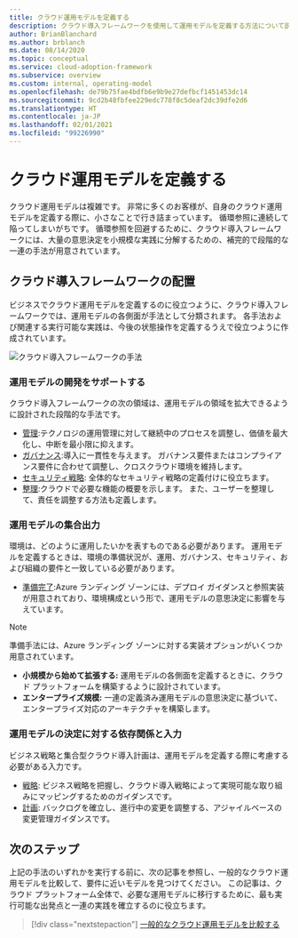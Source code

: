 ```yaml
---
title: クラウド運用モデルを定義する
description: クラウド導入フレームワークを使用して運用モデルを定義する方法について説明します。
author: BrianBlanchard
ms.author: brblanch
ms.date: 08/14/2020
ms.topic: conceptual
ms.service: cloud-adoption-framework
ms.subservice: overview
ms.custom: internal, operating-model
ms.openlocfilehash: de79b75fae4bdfb6e9b9e27defbcf1451453dc14
ms.sourcegitcommit: 9cd2b48fbfee229edc778f8c5deaf2dc39dfe2d6
ms.translationtype: HT
ms.contentlocale: ja-JP
ms.lasthandoff: 02/01/2021
ms.locfileid: "99226990"
---
```

# <a name="define-your-cloud-operating-model"></a>クラウド運用モデルを定義する

クラウド運用モデルは複雑です。 非常に多くのお客様が、自身のクラウド運用モデルを定義する際に、小さなことで行き詰まっています。 循環参照に連続して陥ってしまいがちです。 循環参照を回避するために、クラウド導入フレームワークには、大量の意思決定を小規模な実践に分解するための、補完的で段階的な一連の手法が用意されています。

## <a name="cloud-adoption-framework-alignment"></a>クラウド導入フレームワークの配置

ビジネスでクラウド運用モデルを定義するのに役立つように、クラウド導入フレームワークでは、運用モデルの各側面が手法として分類されます。 各手法および関連する実行可能な実践は、今後の状態操作を定義するうえで役立つように作成されています。

![クラウド導入フレームワークの手法](../_images/caf-overview-new.png)

### <a name="support-to-develop-your-operating-model"></a>運用モデルの開発をサポートする

クラウド導入フレームワークの次の領域は、運用モデルの領域を拡大できるように設計された段階的な手法です。

- [管理](../manage/index.md):テクノロジの運用管理に対して継続中のプロセスを調整し、価値を最大化し、中断を最小限に抑えます。
- [ガバナンス](../govern/index.md):導入に一貫性を与えます。 ガバナンス要件またはコンプライアンス要件に合わせて調整し、クロスクラウド環境を維持します。
- [セキュリティ戦略](../strategy/define-security-strategy.md): 全体的なセキュリティ戦略の定義付けに役立ちます。
- [整理](../organize/index.md):クラウドで必要な機能の概要を示します。 また、ユーザーを整理して、責任を調整する方法も定義します。

### <a name="collective-output-of-the-operating-model"></a>運用モデルの集合出力

環境は、どのように運用したいかを表すものである必要があります。 運用モデルを定義するときは、環境の準備状況が、運用、ガバナンス、セキュリティ、および組織の要件と一致している必要があります。

- [準備完了](../ready/index.md):Azure ランディング ゾーンには、デプロイ ガイダンスと参照実装が用意されており、環境構成という形で、運用モデルの意思決定に影響を与えています。

> [!NOTE]
> 準備手法には、Azure ランディング ゾーンに対する実装オプションがいくつか用意されています。
>
> - **小規模から始めて拡張する:** 運用モデルの各側面を定義するときに、クラウド プラットフォームを構築するように設計されています。
> - **エンタープライズ規模:** 一連の定義済み運用モデルの意思決定に基づいて、エンタープライズ対応のアーキテクチャを構築します。

### <a name="dependencies-and-inputs-to-operating-model-decisions"></a>運用モデルの決定に対する依存関係と入力

ビジネス戦略と集合型クラウド導入計画は、運用モデルを定義する際に考慮する必要がある入力です。

- [戦略](../strategy/index.md): ビジネス戦略を把握し、クラウド導入戦略によって実現可能な取り組みにマッピングするためのガイダンスです。
- [計画](../plan/index.md): バックログを確立し、進行中の変更を調整する、アジャイルベースの変更管理ガイダンスです。

## <a name="next-steps"></a>次のステップ

上記の手法のいずれかを実行する前に、次の記事を参照し、一般的なクラウド運用モデルを比較して、要件に近いモデルを見つけてください。 この記事は、クラウド プラットフォーム全体で、必要な運用モデルに移行するために、最も実行可能な出発点と一連の実践を確立するのに役立ちます。

> [!div class="nextstepaction"]
> [一般的なクラウド運用モデルを比較する](./compare.md)
